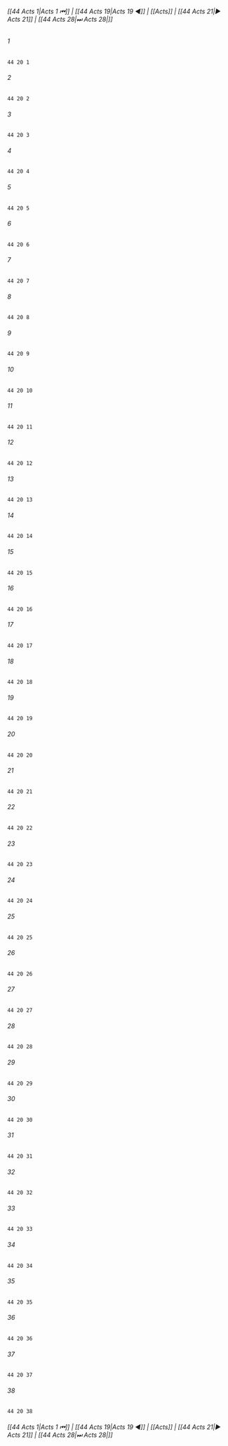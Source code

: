 
###### [[44 Acts 1|Acts 1 ⏮]] | [[44 Acts 19|Acts 19 ◀]] | [[Acts]] | [[44 Acts 21|▶ Acts 21]] | [[44 Acts 28|⏭ Acts 28|]]

###### 1
``` verse
44 20 1 
```
###### 2
``` verse
44 20 2 
```
###### 3
``` verse
44 20 3 
```
###### 4
``` verse
44 20 4 
```
###### 5
``` verse
44 20 5 
```
###### 6
``` verse
44 20 6 
```
###### 7
``` verse
44 20 7 
```
###### 8
``` verse
44 20 8 
```
###### 9
``` verse
44 20 9 
```
###### 10
``` verse
44 20 10 
```
###### 11
``` verse
44 20 11 
```
###### 12
``` verse
44 20 12 
```
###### 13
``` verse
44 20 13 
```
###### 14
``` verse
44 20 14 
```
###### 15
``` verse
44 20 15 
```
###### 16
``` verse
44 20 16 
```
###### 17
``` verse
44 20 17 
```
###### 18
``` verse
44 20 18 
```
###### 19
``` verse
44 20 19 
```
###### 20
``` verse
44 20 20 
```
###### 21
``` verse
44 20 21 
```
###### 22
``` verse
44 20 22 
```
###### 23
``` verse
44 20 23 
```
###### 24
``` verse
44 20 24 
```
###### 25
``` verse
44 20 25 
```
###### 26
``` verse
44 20 26 
```
###### 27
``` verse
44 20 27 
```
###### 28
``` verse
44 20 28 
```
###### 29
``` verse
44 20 29 
```
###### 30
``` verse
44 20 30 
```
###### 31
``` verse
44 20 31 
```
###### 32
``` verse
44 20 32 
```
###### 33
``` verse
44 20 33 
```
###### 34
``` verse
44 20 34 
```
###### 35
``` verse
44 20 35 
```
###### 36
``` verse
44 20 36 
```
###### 37
``` verse
44 20 37 
```
###### 38
``` verse
44 20 38 
```

###### [[44 Acts 1|Acts 1 ⏮]] | [[44 Acts 19|Acts 19 ◀]] | [[Acts]] | [[44 Acts 21|▶ Acts 21]] | [[44 Acts 28|⏭ Acts 28|]]

